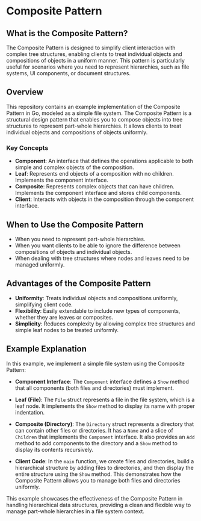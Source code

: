 # Composite Pattern

## What is the Composite Pattern?

The Composite Pattern is designed to simplify client interaction with complex tree structures, enabling clients to treat individual objects and compositions of objects in a uniform manner. This pattern is particularly useful for scenarios where you need to represent hierarchies, such as file systems, UI components, or document structures.


## Overview

This repository contains an example implementation of the Composite Pattern in Go, modeled as a simple file system. The Composite Pattern is a structural design pattern that enables you to compose objects into tree structures to represent part-whole hierarchies. It allows clients to treat individual objects and compositions of objects uniformly.

### Key Concepts

- **Component**: An interface that defines the operations applicable to both simple and complex objects of the composition.
- **Leaf**: Represents end objects of a composition with no children. Implements the component interface.
- **Composite**: Represents complex objects that can have children. Implements the component interface and stores child components.
- **Client**: Interacts with objects in the composition through the component interface.

## When to Use the Composite Pattern

- When you need to represent part-whole hierarchies.
- When you want clients to be able to ignore the difference between compositions of objects and individual objects.
- When dealing with tree structures where nodes and leaves need to be managed uniformly.

## Advantages of the Composite Pattern

- **Uniformity**: Treats individual objects and compositions uniformly, simplifying client code.
- **Flexibility**: Easily extendable to include new types of components, whether they are leaves or composites.
- **Simplicity**: Reduces complexity by allowing complex tree structures and simple leaf nodes to be treated uniformly.

## Example Explanation

In this example, we implement a simple file system using the Composite Pattern:

- **Component Interface**: The `Component` interface defines a `Show` method that all components (both files and directories) must implement.
  
- **Leaf (File)**: The `File` struct represents a file in the file system, which is a leaf node. It implements the `Show` method to display its name with proper indentation.

- **Composite (Directory)**: The `Directory` struct represents a directory that can contain other files or directories. It has a `Name` and a slice of `Children` that implements the `Component` interface. It also provides an `Add` method to add components to the directory and a `Show` method to display its contents recursively.

- **Client Code**: In the `main` function, we create files and directories, build a hierarchical structure by adding files to directories, and then display the entire structure using the `Show` method. This demonstrates how the Composite Pattern allows you to manage both files and directories uniformly.

This example showcases the effectiveness of the Composite Pattern in handling hierarchical data structures, providing a clean and flexible way to manage part-whole hierarchies in a file system context.
